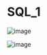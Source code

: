# SQL_1

![image](https://github.com/EgorZadoya/SQL_1/assets/114074294/7b571d12-7aaa-4ee9-8553-5aa43ec5b7ac)


![image](https://github.com/EgorZadoya/SQL_1/assets/114074294/8618255b-4d93-4ee2-a5af-9c272717b600)
